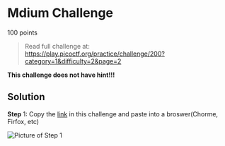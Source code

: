# Mdium Challenge

100 points

> Read full challenge at: https://play.picoctf.org/practice/challenge/200?category=1&difficulty=2&page=2

**This challenge does not have hint!!!**

## Solution

**Step** 1: Copy the [link](https://login.mars.picoctf.net/) in this challenge and paste into a broswer(Chorme, Firfox, etc)

![Picture of Step 1](https://ibb.co/Z6QdwH5g)

